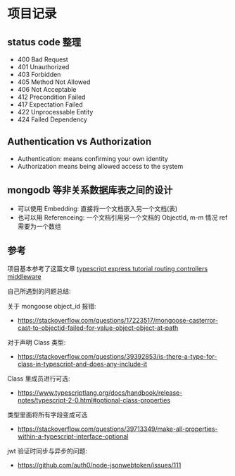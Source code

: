 # 项目记录

## status code 整理
- 400 Bad Request
- 401 Unauthorized
- 403 Forbidden
- 405 Method Not Allowed
- 406 Not Acceptable
- 412 Precondition Failed
- 417 Expectation Failed
- 422 Unprocessable Entity
- 424 Failed Dependency

## Authentication vs Authorization
- Authentication: means confirming your own identity
- Authorization means being allowed access to the system

## mongodb 等非关系数据库表之间的设计
- 可以使用 Embedding: 直接将一个文档嵌入另一个文档(表)
- 也可以用 Referenceing: 一个文档引用另一个文档的 ObjectId, m-m 情况 ref 需要为一个数组

## 参考

项目基本参考了这篇文章 [typescript express tutorial routing controllers middleware](https://wanago.io/2018/12/03/typescript-express-tutorial-routing-controllers-middleware/)

自己所遇到的问题总结:

关于 mongoose object_id 报错:
- https://stackoverflow.com/questions/17223517/mongoose-casterror-cast-to-objectid-failed-for-value-object-object-at-path

对于声明 Class 类型:
- https://stackoverflow.com/questions/39392853/is-there-a-type-for-class-in-typescript-and-does-any-include-it

Class 里成员进行可选:
- https://www.typescriptlang.org/docs/handbook/release-notes/typescript-2-0.html#optional-class-properties

类型里面将所有字段变成可选
- https://stackoverflow.com/questions/39713349/make-all-properties-within-a-typescript-interface-optional

jwt 验证时同步与异步的问题:
- https://github.com/auth0/node-jsonwebtoken/issues/111